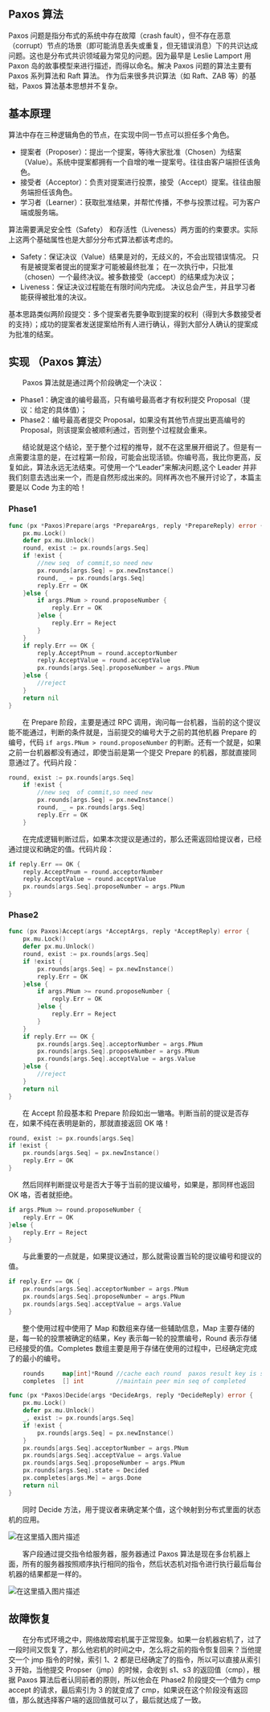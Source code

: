 ﻿---
layout: post
---
## Paxos 算法
Paxos 问题是指分布式的系统中存在故障（crash fault），但不存在恶意（corrupt）节点的场景（即可能消息丢失或重复，但无错误消息）下的共识达成问题。这也是分布式共识领域最为常见的问题。因为最早是 Leslie Lamport 用 Paxon 岛的故事模型来进行描述，而得以命名。解决 Paxos 问题的算法主要有 Paxos 系列算法和 Raft 算法。
作为后来很多共识算法（如 Raft、ZAB 等）的基础，Paxos 算法基本思想并不复杂。
## 基本原理
算法中存在三种逻辑角色的节点，在实现中同一节点可以担任多个角色。
- 提案者（Proposer）：提出一个提案，等待大家批准（Chosen）为结案（Value）。系统中提案都拥有一个自增的唯一提案号。往往由客户端担任该角色。
 - 接受者（Acceptor）：负责对提案进行投票，接受（Accept）提案。往往由服务端担任该角色。
 - 学习者（Learner）：获取批准结果，并帮忙传播，不参与投票过程。可为客户端或服务端。

算法需要满足安全性（Safety） 和存活性（Liveness）两方面的约束要求。实际上这两个基础属性也是大部分分布式算法都该考虑的。
- Safety：保证决议（Value）结果是对的，无歧义的，不会出现错误情况。
 只有是被提案者提出的提案才可能被最终批准；
 在一次执行中，只批准（chosen）一个最终决议。被多数接受（accept）的结果成为决议；
- Liveness：保证决议过程能在有限时间内完成。
决议总会产生，并且学习者能获得被批准的决议。

基本思路类似两阶段提交：多个提案者先要争取到提案的权利（得到大多数接受者的支持）；成功的提案者发送提案给所有人进行确认，得到大部分人确认的提案成为批准的结案。

## 实现 （Paxos 算法）

&emsp;&emsp;Paxos 算法就是通过两个阶段确定一个决议：

- Phase1：确定谁的编号最高，只有编号最高者才有权利提交 Proposal（提议：给定的具体值）；
- Phase2：编号最高者提交 Proposal，如果没有其他节点提出更高编号的 Proposal，则该提案会被顺利通过，否则整个过程就会重来。

&emsp;&emsp;结论就是这个结论，至于整个过程的推导，就不在这里展开细说了。但是有一点需要注意的是，在过程第一阶段，可能会出现活锁。你编号高，我比你更高，反复如此，算法永远无法结束。可使用一个“Leader”来解决问题,这个 Leader 并非我们刻意去选出来一个，而是自然形成出来的。同样再次也不展开讨论了，本篇主要是以 Code 为主的哈！

### Phase1

```go
func (px *Paxos)Prepare(args *PrepareArgs, reply *PrepareReply) error {
	px.mu.Lock()
	defer px.mu.Unlock()
	round, exist := px.rounds[args.Seq]
	if !exist {
		//new seq  of commit,so need new
		px.rounds[args.Seq] = px.newInstance()
		round, _ = px.rounds[args.Seq]
		reply.Err = OK
	}else {
		if args.PNum > round.proposeNumber {
			reply.Err = OK
		}else {
			reply.Err = Reject
		}
	}
	if reply.Err == OK {
		reply.AcceptPnum = round.acceptorNumber
		reply.AcceptValue = round.acceptValue
		px.rounds[args.Seq].proposeNumber = args.PNum
	}else {
		//reject
	}
	return nil
}
```

&emsp;&emsp;在 Prepare 阶段，主要是通过 RPC 调用，询问每一台机器，当前的这个提议能不能通过，判断的条件就是，当前提交的编号大于之前的其他机器 Prepare 的编号，代码 `if args.PNum > round.proposeNumber` 的判断。还有一个就是，如果之前一台机器都没有通过，即使当前是第一个提交 Prepare 的机器，那就直接同意通过了。代码片段：

```go
round, exist := px.rounds[args.Seq]
	if !exist {
		//new seq  of commit,so need new
		px.rounds[args.Seq] = px.newInstance()
		round, _ = px.rounds[args.Seq]
		reply.Err = OK
	}
```

&emsp;&emsp;在完成逻辑判断过后，如果本次提议是通过的，那么还需返回给提议者，已经通过提议和确定的值。代码片段：

```go
if reply.Err == OK {
	reply.AcceptPnum = round.acceptorNumber
	reply.AcceptValue = round.acceptValue
	px.rounds[args.Seq].proposeNumber = args.PNum
}
```

### Phase2

```go
func (px Paxos)Accept(args *AcceptArgs, reply *AcceptReply) error {
	px.mu.Lock()
	defer px.mu.Unlock()
	round, exist := px.rounds[args.Seq]
	if !exist {
		px.rounds[args.Seq] = px.newInstance()
		reply.Err = OK
	}else {
		if args.PNum >= round.proposeNumber {
			reply.Err = OK
		}else {
			reply.Err = Reject
		}
	}
	if reply.Err == OK {
		px.rounds[args.Seq].acceptorNumber = args.PNum
		px.rounds[args.Seq].proposeNumber = args.PNum
		px.rounds[args.Seq].acceptValue = args.Value
	}else {
		//reject
	}
	return nil
}
```

&emsp;&emsp;在 Accept 阶段基本和 Prepare 阶段如出一辙咯。判断当前的提议是否存在，如果不纯在表明是新的，那就直接返回 OK 咯！

```go
round, exist := px.rounds[args.Seq]
if !exist {
	px.rounds[args.Seq] = px.newInstance()
	reply.Err = OK
}
```

&emsp;&emsp;然后同样判断提议号是否大于等于当前的提议编号，如果是，那同样也返回 OK 咯，否者就拒绝。

```go
if args.PNum >= round.proposeNumber {
	reply.Err = OK
}else {
	reply.Err = Reject
}
```

&emsp;&emsp;与此重要的一点就是，如果提议通过，那么就需设置当轮的提议编号和提议的值。

```go
if reply.Err == OK {
	px.rounds[args.Seq].acceptorNumber = args.PNum
	px.rounds[args.Seq].proposeNumber = args.PNum
	px.rounds[args.Seq].acceptValue = args.Value
}
```

&emsp;&emsp;整个使用过程中使用了 Map 和数组来存储一些辅助信息，Map 主要存储的是，每一轮的投票被确定的结果，Key 表示每一轮的投票编号，Round 表示存储已经接受的值。Completes 数组主要是用于存储在使用的过程中，已经确定完成了的最小的编号。

```go
	rounds     map[int]*Round //cache each round  paxos result key is seq value is value
	completes  [] int         //maintain peer min seq of completed

func (px *Paxos)Decide(args *DecideArgs, reply *DecideReply) error {
	px.mu.Lock()
	defer px.mu.Unlock()
	_, exist := px.rounds[args.Seq]
	if !exist {
		px.rounds[args.Seq] = px.newInstance()
	}
	px.rounds[args.Seq].acceptorNumber = args.PNum
	px.rounds[args.Seq].acceptValue = args.Value
	px.rounds[args.Seq].proposeNumber = args.PNum
	px.rounds[args.Seq].state = Decided
	px.completes[args.Me] = args.Done
	return nil
}
```

&emsp;&emsp;同时 Decide 方法，用于提议者来确定某个值，这个映射到分布式里面的状态机的应用。

![在这里插入图片描述](https://github.com/Allen-ZhangM/learning-note/raw/master/img/Paxos_1.png)

&emsp;&emsp;客户段通过提交指令给服务器，服务器通过 Paxos 算法是现在多台机器上面，所有的服务器按照顺序执行相同的指令，然后状态机对指令进行执行最后每台机器的结果都是一样的。

![在这里插入图片描述](https://github.com/Allen-ZhangM/learning-note/raw/master/img/Paxos_2.png)

## 故障恢复

&emsp;&emsp;在分布式环境之中，网络故障宕机属于正常现象。如果一台机器宕机了，过了一段时间又恢复了，那么他宕机的时间之中，怎么将之前的指令恢复回来？当他提交一个 jmp 指令的时候，索引 1、2 都是已经确定了的指令，所以可以直接从索引 3 开始，当他提交 Propser（jmp）的时候，会收到 s1、s3 的返回值（cmp），根据 Paxos 算法后者认同前者的原则，所以他会在 Phase2 阶段提交一个值为 cmp accept 的请求，最后索引为 3 的就变成了 cmp，如果说在这个阶段没有返回值，那么就选择客户端的返回值就可以了，最后就达成了一致。

